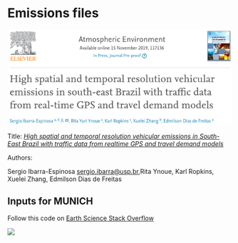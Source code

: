 Emissions files 
============

![](https://github.com/ibarraespinosa/ae1/raw/master/ae1.png)


Title: 
[*High spatial and temporal resolution vehicular emissions in South-East Brazil with traffic data from realtime GPS and travel demand models* ](https://www.sciencedirect.com/science/article/abs/pii/S1352231019307757)


Authors: 

Sergio Ibarra-Espinosa sergio.ibarra@usp.br,Rita Ynoue, Karl Ropkins, Xuelei Zhang, Edmilson Dias de Freitas


## Inputs for MUNICH

Follow this code on [Earth Science Stack Overflow](https://earthscience.stackexchange.com/questions/20336/how-to-generate-inputs-for-the-munich-model-from-the-vein-model/20337#20337)

![](https://i.imgur.com/Ev3yKAF.png)
